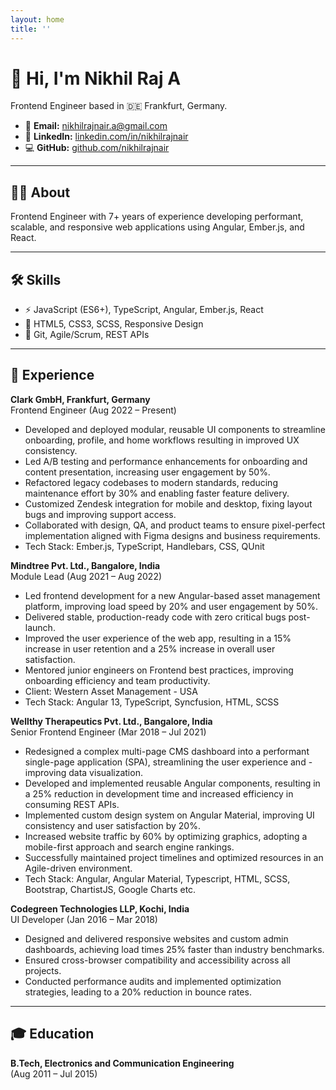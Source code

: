 ```yaml
---
layout: home
title: ''
---
```


# 👋 Hi, I'm **Nikhil Raj A**

Frontend Engineer based in 🇩🇪 Frankfurt, Germany.

- 📧 **Email:** [nikhilrajnair.a@gmail.com](mailto:nikhilrajnair.a@gmail.com)
- 💼 **LinkedIn:** [linkedin.com/in/nikhilrajnair](https://linkedin.com/in/nikhilrajnair)
- 💻 **GitHub:** [github.com/nikhilrajnair](https://github.com/nikhilrajnair)



---

## 🧑‍💻 About

Frontend Engineer with 7+ years of experience developing performant, scalable, and responsive web applications using Angular, Ember.js, and React.



---

## 🛠️ Skills

- ⚡ JavaScript (ES6+), TypeScript, Angular, Ember.js, React
- 🎨 HTML5, CSS3, SCSS, Responsive Design
- 🔗 Git, Agile/Scrum, REST APIs



---

## 💼 Experience

**Clark GmbH, Frankfurt, Germany**  
Frontend Engineer (Aug 2022 – Present)
- Developed and deployed modular, reusable UI components to streamline onboarding, profile, and home workflows resulting in improved UX consistency.
- Led A/B testing and performance enhancements for onboarding and content presentation, increasing user engagement by 50%.
- Refactored legacy codebases to modern standards, reducing maintenance effort by 30% and enabling faster feature delivery.
- Customized Zendesk integration for mobile and desktop, fixing layout bugs and improving support access.
- Collaborated with design, QA, and product teams to ensure pixel-perfect implementation aligned with Figma designs and business requirements.
- Tech Stack: Ember.js, TypeScript, Handlebars, CSS, QUnit


**Mindtree Pvt. Ltd., Bangalore, India**  
Module Lead (Aug 2021 – Aug 2022)
- Led frontend development for a new Angular-based asset management platform, improving load speed by 20% and user engagement by 50%.
- Delivered stable, production-ready code with zero critical bugs post-launch.
- Improved the user experience of the web app, resulting in a 15% increase in user retention and a 25% increase in overall user satisfaction.
- Mentored junior engineers on Frontend best practices, improving onboarding efficiency and team productivity.
- Client: Western Asset Management - USA
- Tech Stack: Angular 13, TypeScript, Syncfusion, HTML, SCSS

**Wellthy Therapeutics Pvt. Ltd., Bangalore, India**  
Senior Frontend Engineer (Mar 2018 – Jul 2021)
- Redesigned a complex multi-page CMS dashboard into a performant single-page application (SPA), streamlining the user experience and - improving data visualization.
- Developed and implemented reusable Angular components, resulting in a 25% reduction in development time and increased efficiency in consuming REST APIs.
- Implemented custom design system on Angular Material, improving UI consistency and user satisfaction by 20%.
- Increased website traffic by 60% by optimizing graphics, adopting a mobile-first approach and search engine rankings.
- Successfully maintained project timelines and optimized resources in an Agile-driven environment.
- Tech Stack: Angular, Angular Material, Typescript, HTML, SCSS, Bootstrap, ChartistJS, Google Charts etc.

**Codegreen Technologies LLP, Kochi, India**  
UI Developer (Jan 2016 – Mar 2018)
- Designed and delivered responsive websites and custom admin dashboards, achieving load times 25% faster than industry benchmarks.
- Ensured cross-browser compatibility and accessibility across all projects.
- Conducted performance audits and implemented optimization strategies, leading to a 20% reduction in bounce rates.


---

## 🎓 Education

**B.Tech, Electronics and Communication Engineering**  
(Aug 2011 – Jul 2015)
